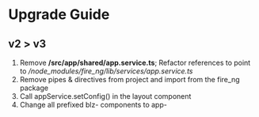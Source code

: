 # Upgrade Guide

## v2 > v3
1. Remove **/src/app/shared/app.service.ts**;
Refactor references to point to */node_modules/fire_ng/lib/services/app.service.ts*
2. Remove pipes & directives from project and import from the fire_ng package
3. Call appService.setConfig() in the layout component
4. Change all prefixed blz- components to app-
